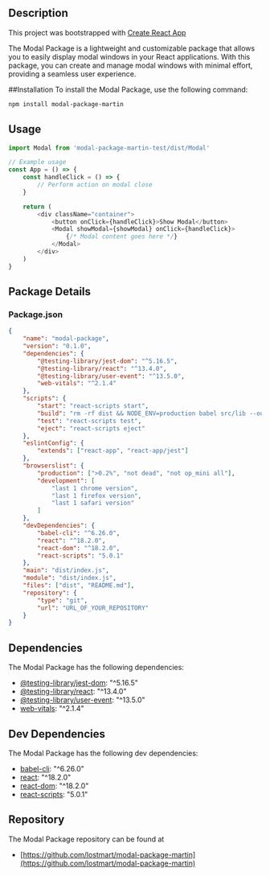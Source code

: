 ## Description

This project was bootstrapped with [Create React App](https://github.com/facebook/create-react-app)

The Modal Package is a lightweight and customizable package that allows you to easily display modal windows in your React applications. With this package, you can create and manage modal windows with minimal effort, providing a seamless user experience.

##Installation
To install the Modal Package, use the following command:

```bash
npm install modal-package-martin
```

## Usage

```javascript
import Modal from 'modal-package-martin-test/dist/Modal'

// Example usage
const App = () => {
	const handleClick = () => {
		// Perform action on modal close
	}

	return (
		<div className="container">
			<button onClick={handleClick}>Show Modal</button>
			<Modal showModal={showModal} onClick={handleClick}>
				{/* Modal content goes here */}
			</Modal>
		</div>
	)
}
```

## Package Details

### Package.json

```json
{
	"name": "modal-package",
	"version": "0.1.0",
	"dependencies": {
		"@testing-library/jest-dom": "^5.16.5",
		"@testing-library/react": "^13.4.0",
		"@testing-library/user-event": "^13.5.0",
		"web-vitals": "^2.1.4"
	},
	"scripts": {
		"start": "react-scripts start",
		"build": "rm -rf dist && NODE_ENV=production babel src/lib --out-dir dist --copy-files --ignore __tests__,spec.js,test.js,__snapshots__",
		"test": "react-scripts test",
		"eject": "react-scripts eject"
	},
	"eslintConfig": {
		"extends": ["react-app", "react-app/jest"]
	},
	"browserslist": {
		"production": [">0.2%", "not dead", "not op_mini all"],
		"development": [
			"last 1 chrome version",
			"last 1 firefox version",
			"last 1 safari version"
		]
	},
	"devDependencies": {
		"babel-cli": "^6.26.0",
		"react": "^18.2.0",
		"react-dom": "^18.2.0",
		"react-scripts": "5.0.1"
	},
	"main": "dist/index.js",
	"module": "dist/index.js",
	"files": ["dist", "README.md"],
	"repository": {
		"type": "git",
		"url": "URL_OF_YOUR_REPOSITORY"
	}
}
```

## Dependencies

The Modal Package has the following dependencies:

- [@testing-library/jest-dom](https://www.npmjs.com/package/@testing-library/jest-dom): "^5.16.5"
- [@testing-library/react](https://www.npmjs.com/package/@testing-library/react): "^13.4.0"
- [@testing-library/user-event](https://www.npmjs.com/package/@testing-library/user-event): "^13.5.0"
- [web-vitals](https://www.npmjs.com/package/web-vitals): "^2.1.4"

## Dev Dependencies

The Modal Package has the following dev dependencies:

- [babel-cli](https://www.npmjs.com/package/babel-cli): "^6.26.0"
- [react](https://www.npmjs.com/package/react): "^18.2.0"
- [react-dom](https://www.npmjs.com/package/react-dom): "^18.2.0"
- [react-scripts](https://www.npmjs.com/package/react-scripts): "5.0.1"

## Repository

The Modal Package repository can be found at

- [https://github.com/lostmart/modal-package-martin](https://github.com/lostmart/modal-package-martin)
